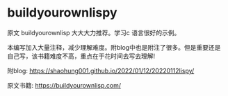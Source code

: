 # buildyourownlispy

原文 buildyourownlisp 大大大力推荐。学习c 语言很好的示例。

本编写加入大量注释，减少理解难度。附blog中也是附注了很多。但是重要还是自己写，该书籍难度不高，重点在于花时间去写去理解!

附blog: https://shaohung001.github.io/2022/01/12/20220112lispy/

原文书籍: https://buildyourownlisp.com/
